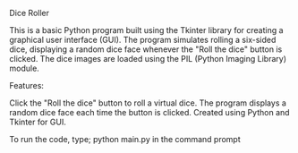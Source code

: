 Dice Roller

This is a basic Python program built using the Tkinter library for creating a graphical user interface (GUI). The program simulates rolling a six-sided dice, displaying a random dice face whenever the "Roll the dice" button is clicked. The dice images are loaded using the PIL (Python Imaging Library) module.

Features:

Click the "Roll the dice" button to roll a virtual dice.
The program displays a random dice face each time the button is clicked.
Created using Python and Tkinter for GUI.


To run the code, type;
python main.py in the command prompt
